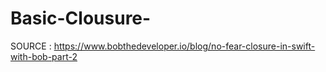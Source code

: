 # Basic-Clousure-
SOURCE : https://www.bobthedeveloper.io/blog/no-fear-closure-in-swift-with-bob-part-2
